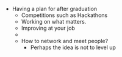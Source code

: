 - Having a plan for after graduation
	- Competitions such as Hackathons
	- Working on what matters.
	- Improving at your job
	-
	- How to network and meet people?
		- Perhaps the idea is not to level up